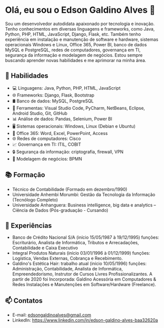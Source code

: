 # Olá, eu sou o Edson Galdino Alves 👋

Sou um desenvolvedor autodidata apaixonado por tecnologia e inovação. Tenho conhecimentos em diversas linguagens e frameworks, como Java, Python, PHP, HTML, JavaScript, Django, Flask, etc. Também tenho experiência em instalação e manutenção de software e hardware, sistemas operacionais Windows e Linux, Office 365, Power BI, banco de dados MySQL e PostgreSQL, redes de computadores, governança em TI, segurança da informação e modelagem de negócios. Estou sempre buscando aprender novas habilidades e me aprimorar na minha área.

## 🚀 Habilidades

- 💻 Linguagens: Java, Python, PHP, HTML, JavaScript
- 🌐 Frameworks: Django, Flask, Bootstrap
- 🛢️ Banco de dados: MySQL, PostgreSQL
- 🔧 Ferramentas: Visual Studio Code, PyCharm, NetBeans, Eclipse, Android Studio, Git, GitHub
- 📊 Análise de dados: Pandas, Selenium, Power BI
- 🖥️ Sistemas operacionais: Windows, Linux (Debian e Ubuntu)
- 📄 Office 365: Word, Excel, PowerPoint, Access
- 🌐 Redes de computadores: Cisco
- 📈 Governança em TI: ITIL, COBIT
- 🔒 Segurança da informação: criptografia, firewall, VPN
- 📝 Modelagem de negócios: BPMN

## 📚 Formação

- Técnico de Contabilidade (Formado em dezembro/1990)
- Universidade Anhembi Morumbi: Gestão da Tecnologia da Informação (Tecnólogo Completo)
- Universidade Anhanguera: Business intelligence, big data e analytics – Ciência de Dados (Pós-graduação - Cursando)

## 💼 Experiências

- Banco de Crédito Nacional S/A (início 15/05/1987 à 19/12/1995) funções: Escriturário, Analista de Informática, Tributos e Arrecadações, Contabilidade e Caixa Executivo
- Integral Produtos Naturais (início 03/01/1996 à 01/12/1999) funções: Logística, Vendas Externas, Cobrança e Recebimento.
- Galdino's Estética Hair: trabalho atual (início 10/05/1996) funções: Administração, Contabilidade, Analista de Informática, Empreendedorismo, Instrutor de Cursos Livres Profissionalizantes. A partir de 2020 foi Incorporada: Galdino Acessória em Computadores & Redes Instalações e Manutenções em Software/Hardware (Freelance).

## 📫 Contatos

- E-mail: edsongaldinoalves@gmail.com
- LinkedIn: https://www.linkedin.com/in/edson-galdino-alves-baa32620a
